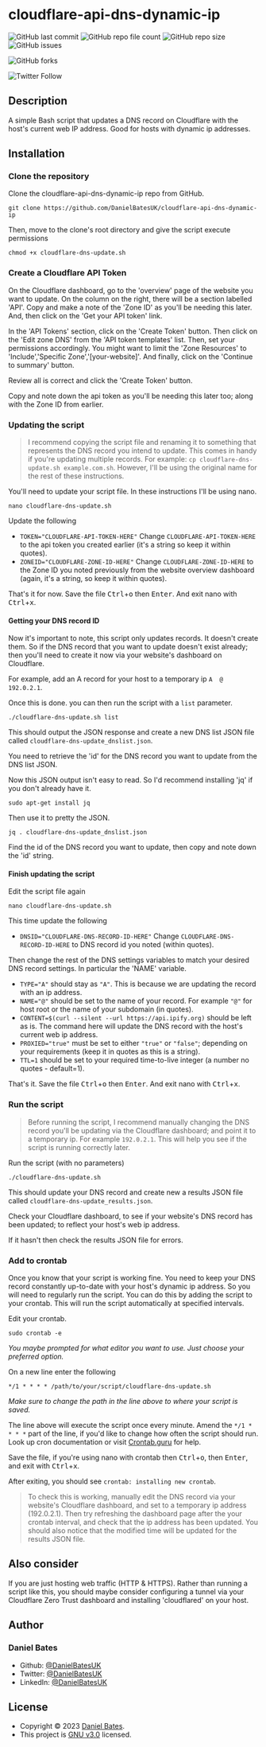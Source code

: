 # **cloudflare-api-dns-dynamic-ip**

![GitHub last commit](https://img.shields.io/github/last-commit/DanielBatesUK/cloudflare-api-dns-dynamic-ip) ![GitHub repo file count](https://img.shields.io/github/directory-file-count/DanielBatesUK/cloudflare-api-dns-dynamic-ip) ![GitHub repo size](https://img.shields.io/github/repo-size/DanielBatesUK/cloudflare-api-dns-dynamic-ip) ![GitHub issues](https://img.shields.io/github/issues-raw/DanielBatesUK/cloudflare-api-dns-dynamic-ip)

![GitHub forks](https://img.shields.io/github/forks/DanielBatesUK/cloudflare-api-dns-dynamic-ip?style=social)

![Twitter Follow](https://img.shields.io/twitter/follow/DanielBatesUK?style=social)

## Description

A simple Bash script that updates a DNS record on Cloudflare with the host's current web IP address. Good for hosts with dynamic ip addresses.

## Installation

### Clone the repository

Clone the cloudflare-api-dns-dynamic-ip repo from GitHub.

```Shell
git clone https://github.com/DanielBatesUK/cloudflare-api-dns-dynamic-ip
```

Then, move to the clone's root directory and give the script execute permissions

```Shell
chmod +x cloudflare-dns-update.sh
```

### Create a Cloudflare API Token

On the Cloudflare dashboard, go to the 'overview' page of the website you want to update. On the column on the right, there will be a section labelled 'API'. Copy and make a note of the 'Zone ID' as you'll be needing this later. And, then click on the 'Get your API token' link.

In the 'API Tokens' section, click on the 'Create Token' button. Then click on the 'Edit zone DNS' from the 'API token templates' list. Then, set your permissions accordingly. You might want to limit the 'Zone Resources' to 'Include','Specific Zone','[your-website]'. And finally, click on the 'Continue to summary' button.

Review all is correct and click the 'Create Token' button.

Copy and note down the api token as you'll be needing this later too; along with the Zone ID from earlier.

### Updating the script

> I recommend copying the script file and renaming it to something that represents the DNS record you intend to update. This comes in handy if you're updating multiple records. For example: `cp cloudflare-dns-update.sh example.com.sh`. However, I'll be using the original name for the rest of these instructions.

You'll need to update your script file. In these instructions I'll be using nano.

```Shell
nano cloudflare-dns-update.sh
```

Update the following

- `TOKEN="CLOUDFLARE-API-TOKEN-HERE"` Change `CLOUDFLARE-API-TOKEN-HERE` to the api token you created earlier (it's a string so keep it within quotes).
- `ZONEID="CLOUDFLARE-ZONE-ID-HERE"` Change `CLOUDFLARE-ZONE-ID-HERE` to the Zone ID you noted previously from the website overview dashboard (again, it's a string, so keep it within quotes).

That's it for now. Save the file <kbd>Ctrl</kbd>+<kbd>o</kbd> then <kbd>Enter</kbd>. And exit nano with <kbd>Ctrl</kbd>+<kbd>x</kbd>.

#### Getting your DNS record ID

Now it's important to note, this script only updates records. It doesn't create them. So if the DNS record that you want to update doesn't exist already; then you'll need to create it now via your website's dashboard on Cloudflare.

For example, add an A record for your host to a temporary ip `A  @  192.0.2.1`.

Once this is done. you can then run the script with a `list` parameter.

```Shell
./cloudflare-dns-update.sh list
```

This should output the JSON response and create a new DNS list JSON file called `cloudflare-dns-update_dnslist.json`.

You need to retrieve the 'id' for the DNS record you want to update from the DNS list JSON. 

Now this JSON output isn't easy to read. So I'd recommend installing 'jq' if you don't already have it.

```Shell
sudo apt-get install jq
```

Then use it to pretty the JSON.

```Shell
jq . cloudflare-dns-update_dnslist.json
```

Find the id of the DNS record you want to update, then copy and note down the 'id' string.

#### Finish updating the script

Edit the script file again

```Shell
nano cloudflare-dns-update.sh
```

This time update the following

- `DNSID="CLOUDFLARE-DNS-RECORD-ID-HERE"` Change `CLOUDFLARE-DNS-RECORD-ID-HERE` to DNS record id you noted (within quotes).

Then change the rest of the DNS settings variables to match your desired DNS record settings. In particular the 'NAME' variable.

- `TYPE="A"` should stay as `"A"`. This is because we are updating the record with an ip address. 
- `NAME="@"` should be set to the name of your record. For example `"@"` for host root or the name of your subdomain (in quotes).
- `CONTENT=$(curl --silent --url https://api.ipify.org)` should be left as is. The command here will update the DNS record with the host's current web ip address.
- `PROXIED="true"` must be set to either `"true"` or `"false"`; depending on your requirements (keep it in quotes as this is a string).
- `TTL=1` should be set to your required time-to-live integer (a number no quotes - default=1).

That's it. Save the file <kbd>Ctrl</kbd>+<kbd>o</kbd> then <kbd>Enter</kbd>. And exit nano with <kbd>Ctrl</kbd>+<kbd>x</kbd>.

### Run the script

> Before running the script, I recommend manually changing the DNS record you'll be updating via the Cloudflare dashboard; and point it to a temporary ip. For example `192.0.2.1`. This will help you see if the script is running correctly later.

Run the script (with no parameters)

```Shell
./cloudflare-dns-update.sh
```

This should update your DNS record and create new a results JSON file called `cloudflare-dns-update_results.json`.

Check your Cloudflare dashboard, to see if your website's DNS record has been updated; to reflect your host's web ip address. 

If it hasn't then check the results JSON file for errors.

### Add to crontab

Once you know that your script is working fine. You need to keep your DNS record constantly up-to-date with your host's dynamic ip address. So you will need to regularly run the script. You can do this by adding the script to your crontab. This will run the script automatically at specified intervals.

Edit your crontab.

```Shell
sudo crontab -e
```

_You maybe prompted for what editor you want to use. Just choose your preferred option._

On a new line enter the following

```Shell
*/1 * * * * /path/to/your/script/cloudflare-dns-update.sh
```

_Make sure to change the path in the line above to where your script is saved._

The line above will execute the script once every minute. Amend the `*/1 * * * *` part of the line, if you'd like to change how often the script should run. Look up cron documentation or visit [Crontab.guru](https://crontab.guru/#*/1_*_*_*_*) for help.

Save the file, if you're using nano with crontab then <kbd>Ctrl</kbd>+<kbd>o</kbd>, then <kbd>Enter</kbd>, and exit with <kbd>Ctrl</kbd>+<kbd>x</kbd>.

After exiting, you should see `crontab: installing new crontab`.

> To check this is working, manually edit the DNS record via your website's Cloudflare dashboard, and set to a temporary ip address (192.0.2.1). Then try refreshing the dashboard page after the your crontab interval, and check that the ip address has been updated. You should also notice that the modified time will be updated for the results JSON file. 

## Also consider

If you are just hosting web traffic (HTTP & HTTPS). Rather than running a script like this, you should maybe consider configuring a tunnel via your Cloudflare Zero Trust dashboard and installing 'cloudflared' on your host.

## Author

### **Daniel Bates**

- Github: [@DanielBatesUK](https://github.com/DanielBatesUK)
- Twitter: [@DanielBatesUK](https://twitter.com/DanielBatesUK)
- LinkedIn: [@DanielBatesUK](https://linkedin.com/in/DanielBatesUK)

## License

- Copyright © 2023 [Daniel Bates](https://github.com/DanielBatesUK).
- This project is [GNU v3.0](https://github.com/DanielBatesUK/cloudflare-api-dns-dynamic-ip/blob/c57a76e55ad50b386ce96a26994c4a3743e3aaa8/LICENSE) licensed.
